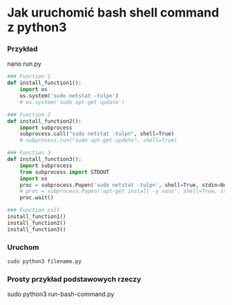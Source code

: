 # Jak uruchomić bash shell command z python3

### Przykład
nano run.py
```python
### Function 1
def install_function1():
    import os
    os.system('sudo netstat -tulpn')
    # os.system('sudo apt-get update')

### Function 2
def install_function2():
    import subprocess
    subprocess.call("sudo netstat -tulpn", shell=True)
    # subprocess.run("sudo apt-get update", shell=True)

### Function 3
def install_function3():
    import subprocess
    from subprocess import STDOUT
    import os
    proc = subprocess.Popen('sudo netstat -tulpn', shell=True, stdin=None, stdout=open(os.devnull,"wb"), stderr=STDOUT, executable="/bin/bash")
    # proc = subprocess.Popen('apt-get install -y nano', shell=True, stdin=None, stdout=open('run.txt',"wb"), stderr=STDOUT, executable="/bin/bash")
    proc.wait()

### Function call
install_function1()
install_function2()
install_function3()
```
### Uruchom
```bash
sudo python3 filename.py
```

### Prosty przykład podstawowych rzeczy
sudo python3 run-bash-command.py
